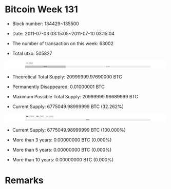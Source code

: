 # Bitcoin Week 131

- Block number: 134429~135500

- Date: 2011-07-03 03:15:05~2011-07-10 03:15:04

- The number of transaction on this week: 63002

- Total utxo: 505827

![](../images/mined_week131.png)

- Theoretical Total Supply: 20999999.97690000 BTC

- Permanently Disappeared: 0.01000001 BTC

- Maximum Possible Total Supply: 20999999.96689999 BTC

- Current Supply: 6775049.98999999 BTC (32.262%)

![](../images/year_week131.png)


- Current Supply: 6775049.98999999 BTC (100.000%)

- More than 3 years: 0.00000000 BTC (0.000%)

- More than 5 years: 0.00000000 BTC (0.000%)

- More than 10 years: 0.00000000 BTC (0.000%)

# Remarks


